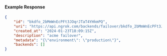 <!-- Code generated for API Clients. DO NOT EDIT. -->

#### Example Response

```json
{
	"id": "bkdfo_2bMmWnEcPFt3JOqrJTaT4YHkmPQ",
	"uri": "https://api.ngrok.com/backends/failover/bkdfo_2bMmWnEcPFt3JOqrJTaT4YHkmPQ",
	"created_at": "2024-01-23T18:09:15Z",
	"description": "acme failover",
	"metadata": "{\"environment\": \"production\"}",
	"backends": []
}
```
